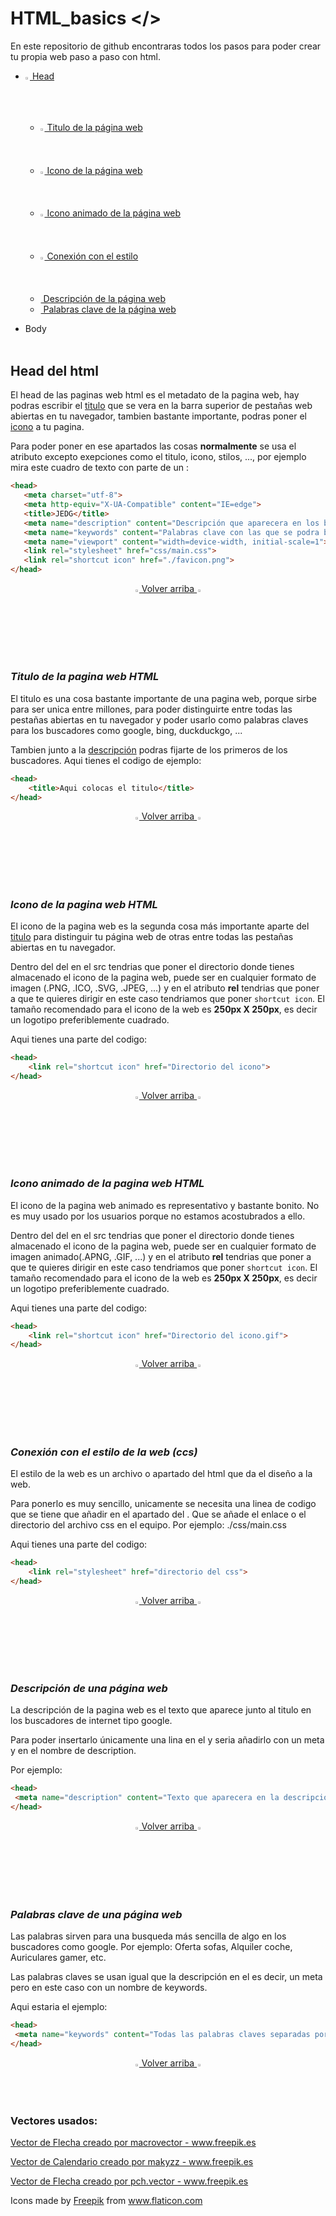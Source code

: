 <a name="first"></a>
# HTML_basics <b></></b>

En este repositorio de github encontraras todos los pasos para poder crear tu propia web paso a paso con html.

* [<img src="https://i.ibb.co/59rQVZc/Folder-Icon.png" height="1.5%" width="1.5%"><img> Head](#head)
  * [<img src="https://i.ibb.co/8N870jW/Web-Icon.png" height="1.5%" width="1.5%"><img> Titulo de la página web](#title)
  * [<img src="https://i.ibb.co/GFr8gSn/Icon.png" height="1.5%" width="1.5%"><img> Icono de la página web](#icon)
  * [<img src="https://i.ibb.co/JKGRSWM/Animated-Icon.gif" height="1.5%" width="1.5%"><img> Icono animado de la página web](#ani-icon)
  * [<img src="https://i.ibb.co/MpdwJjp/Style.png" height="1.5%" width="1.5%"><img>  Conexión con el estilo](#style)
  * [<img src="" height="1,5%" width="1,5%"></img> Descripción de la página web](#description)
  * [<img src="" height="1,5%" width="1,5%"></img> Palabras clave de la página web](#keys)
 
* Body
<br></br>
<a name="head"></a>
## Head del html
El head de las paginas web html es el metadato de la pagina web, hay podras escribir el [titulo](#title) que se vera en la barra superior de pestañas web abiertas en tu navegador, tambien bastante importante, podras poner el [icono](#icon) a tu pagina. 
 
Para poder poner en ese apartados las cosas <b>normalmente</b> se usa el atributo <meta> excepto exepciones como el titulo, icono, stilos, ..., por ejemplo mira este cuadro de texto con parte de un <head>:
 

 ```html
<head>
	<meta charset="utf-8">
	<meta http-equiv="X-UA-Compatible" content="IE=edge">
	<title>JEDG</title>
	<meta name="description" content="Descripción que aparecera en los buscadores">
	<meta name="keywords" content="Palabras clave con las que se podra buscar la página web">
	<meta name="viewport" content="width=device-width, initial-scale=1">
	<link rel="stylesheet" href="css/main.css">
	<link rel="shortcut icon" href="./favicon.png">
</head>
 ``` 
 
 <p align="center">
  <a href="#first"><img src="https://i.ibb.co/28kFTyD/Top-Arrow-Icon.png" height="1.5%" width="1.5%"><img> Volver arriba <img src="https://i.ibb.co/28kFTyD/Top-Arrow-Icon.png" height="1.5%" width="1.5%"><img></a>
</p>
<br></br>

<a name="title"></a>
### ___Titulo de la pagina web HTML___

El titulo es una cosa bastante importante de una pagina web, porque sirbe para ser unica entre millones, para poder distinguirte entre todas las pestañas abiertas en tu navegador y poder usarlo como palabras claves para los buscadores como google, bing, duckduckgo, ...

Tambien junto a la [descripción](#descr) podras fijarte de los primeros de los buscadores. Aqui tienes el codigo de ejemplo:

```html
<head>
	<title>Aqui colocas el titulo</title>
</head>
```
 <p align="center">
  <a href="#first"><img src="https://i.ibb.co/28kFTyD/Top-Arrow-Icon.png" height="1.5%" width="1.5%"><img> Volver arriba <img src="https://i.ibb.co/28kFTyD/Top-Arrow-Icon.png" height="1.5%" width="1.5%"><img></a>
</p>
<br></br>

<a name="icon"></a>
### ___Icono de la pagina web HTML___
El icono de la pagina web es la segunda cosa más importante aparte del [titulo](#title) para distinguir tu página web de otras entre todas las pestañas abiertas en tu navegador.

Dentro del <link> del [<head>](#head) en el src tendrias que poner el directorio donde tienes almacenado el icono de la pagina web, puede ser en cualquier formato de imagen (.PNG, .ICO, .SVG, .JPEG, ...) y en el atributo <b>rel</b> tendrias que poner a que te quieres dirigir en este caso tendriamos que poner ```shortcut icon```. El tamaño recomendado para el icono de la web es <b>250px X 250px</b>, es decir un logotipo preferiblemente cuadrado.

Aqui tienes una parte del codigo:

```html
<head>
	<link rel="shortcut icon" href="Directorio del icono">
</head>
```

 <p align="center">
  <a href="#first"><img src="https://i.ibb.co/28kFTyD/Top-Arrow-Icon.png" height="1.5%" width="1.5%"><img> Volver arriba <img src="https://i.ibb.co/28kFTyD/Top-Arrow-Icon.png" height="1.5%" width="1.5%"><img></a>
</p>

<br></br>
<a name="ani-icon"></a>
### ___Icono animado de la pagina web HTML___
El icono de la pagina web animado es representativo y bastante bonito. No es muy usado por los usuarios porque no estamos acostubrados a ello. 

Dentro del <link> del [<head>](#head) en el src tendrias que poner el directorio donde tienes almacenado el icono de la pagina web, puede ser en cualquier formato de imagen animado(.APNG, .GIF, ...) y en el atributo <b>rel</b> tendrias que poner a que te quieres dirigir en este caso tendriamos que poner ```shortcut icon```. El tamaño recomendado para el icono de la web es <b>250px X 250px</b>, es decir un logotipo preferiblemente cuadrado.

Aqui tienes una parte del codigo:

```html
<head>
	<link rel="shortcut icon" href="Directorio del icono.gif">
</head>
```

 <p align="center">
  <a href="#first"><img src="https://i.ibb.co/28kFTyD/Top-Arrow-Icon.png" height="1.5%" width="1.5%"><img> Volver arriba <img src="https://i.ibb.co/28kFTyD/Top-Arrow-Icon.png" height="1.5%" width="1.5%"><img></a>
</p>

<br></br>
<a name="style"></a>
### ___Conexión con el estilo de la web (ccs)___
El estilo de la web es un archivo o apartado del html que da el diseño a la web.

Para ponerlo es muy sencillo, unicamente se necesita una linea de codigo que se tiene que añadir en el apartado del <head>. Que se añade el enlace o el directorio del archivo css en el equipo. Por ejemplo: ./css/main.css

Aqui tienes una parte del codigo:

```html
<head>
	<link rel="stylesheet" href="directorio del css">
</head>
```

 <p align="center">
  <a href="#first"><img src="https://i.ibb.co/28kFTyD/Top-Arrow-Icon.png" height="1.5%" width="1.5%"><img> Volver arriba <img src="https://i.ibb.co/28kFTyD/Top-Arrow-Icon.png" height="1.5%" width="1.5%"><img></a>
</p>

<br></br>
<a name="description"></a>
### ___Descripción de una página web___
La descripción de la pagina web es el texto que aparece junto al titulo en los buscadores de internet tipo google.

Para poder insertarlo únicamente una lina en el <head> y seria añadirlo con un meta y en el nombre de description.

Por ejemplo:

```html
<head>
 <meta name="description" content="Texto que aparecera en la descripción.">
</head>
```

 <p align="center">
  <a href="#first"><img src="https://i.ibb.co/28kFTyD/Top-Arrow-Icon.png" height="1.5%" width="1.5%"><img> Volver arriba <img src="https://i.ibb.co/28kFTyD/Top-Arrow-Icon.png" height="1.5%" width="1.5%"><img></a>
</p>

<br></br>
<a name="keys"></a>
### ___Palabras clave de una página web___

Las palabras sirven para una busqueda más sencilla de algo en los buscadores como google. Por ejemplo: Oferta sofas, Alquiler coche, Auriculares gamer, etc.

Las palabras claves se usan igual que la descripción en el <head> es decir, un meta pero en este caso con un nombre de keywords.

Aqui estaria el ejemplo:

```html
<head>
 <meta name="keywords" content="Todas las palabras claves separadas por comas.">
</head>
```

 <p align="center">
  <a href="#first"><img src="https://i.ibb.co/28kFTyD/Top-Arrow-Icon.png" height="1.5%" width="1.5%"><img> Volver arriba <img src="https://i.ibb.co/28kFTyD/Top-Arrow-Icon.png" height="1.5%" width="1.5%"><img></a>
</p>

### Vectores usados:
<p><a href='https://www.freepik.es/vectores/flecha'>Vector de Flecha creado por macrovector - www.freepik.es</a></p>
<p><a href='https://www.freepik.es/vectores/calendario'>Vector de Calendario creado por makyzz - www.freepik.es</a></p>
<p><a href='https://www.freepik.es/vectores/flecha'>Vector de Flecha creado por pch.vector - www.freepik.es</a></p>
<p>Icons made by <a href="https://www.freepik.com" title="Freepik">Freepik</a> from <a href="https://www.flaticon.com/" title="Flaticon">www.flaticon.com</a></p>
